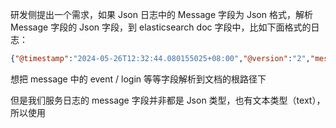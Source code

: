 研发侧提出一个需求，如果 Json 日志中的 Message 字段为 Json 格式，解析 Message 字段的 Json 字段，到 elasticsearch doc 字段中，比如下面格式的日志：
```json
{"@timestamp":"2024-05-26T12:32:44.080155025+08:00","@version":"2","message":{"event": "login","user": "john_doe","status": "successful","ip": "192.168.1.1"},"logger_name":"com.gameale.gateway.filter.GatewayLogFilter","thread_name":"reactor-http-epoll-3","level":"INFO","level_value":20000,"sid":"gateway","service":"gateway"}
```
想把 message 中的 event / login 等等字段解析到文档的根路径下

但是我们服务日志的 message 字段并非都是 Json 类型，也有文本类型（text），所以使用
